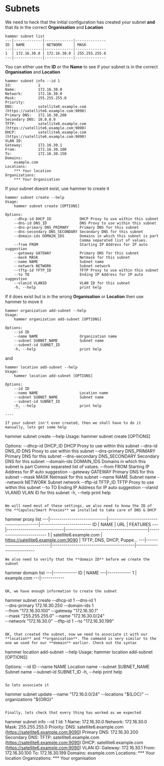 # Subnets

We need to heck that the initial configuration has created your subnet **and** that its in the correct **Organisation** and **Location**

```
hammer subnet list
---|-------------|-------------|--------------
ID | NAME        | NETWORK     | MASK
---|-------------|-------------|--------------
1  | 172.16.30.0 | 172.16.30.0 | 255.255.255.0
---|-------------|-------------|--------------

```

You can either use the **ID** or the **Name** to see if your subnet is in the correct **Organisation** and **Location**


```
hammer subnet info --id 1
Id:            1
Name:          172.16.30.0
Network:       172.16.30.0
Mask:          255.255.255.0
Priority:
DNS:           satellite6.example.com (https://satellite6.example.com:9090)
Primary DNS:   172.16.30.200
Secondary DNS: 10.0.0.9
TFTP:          satellite6.example.com (https://satellite6.example.com:9090)
DHCP:          satellite6.example.com (https://satellite6.example.com:9090)
VLAN ID:
Gateway:       172.16.30.1
From:          172.16.30.100
To:            172.16.30.150
Domains:
    example.com
Locations:
    *** Your location
Organizations:
    *** Your Organisation

```

If your subnet doesnt exist, use hammer to create it

```
hammer subnet create --help
Usage:
    hammer subnet create [OPTIONS]

Options:
    --dhcp-id DHCP_ID             DHCP Proxy to use within this subnet
    --dns-id DNS_ID               DNS Proxy to use within this subnet
    --dns-primary DNS_PRIMARY     Primary DNS for this subnet
    --dns-secondary DNS_SECONDARY Secondary DNS for this subnet
    --domain-ids DOMAIN_IDS       Domains in which this subnet is part
                                  Comma separated list of values.
    --from FROM                   Starting IP Address for IP auto suggestion
    --gateway GATEWAY             Primary DNS for this subnet
    --mask MASK                   Netmask for this subnet
    --name NAME                   Subnet name
    --network NETWORK             Subnet network
    --tftp-id TFTP_ID             TFTP Proxy to use within this subnet
    --to TO                       Ending IP Address for IP auto suggestion
    --vlanid VLANID               VLAN ID for this subnet
    -h, --help                    print help

```

If it does exist but is in the wrong **Organisation** or **Location** then use hammer to move it

```
hammer organization add-subnet --help
Usage:
    hammer organization add-subnet [OPTIONS]

Options:
    --id ID
    --name NAME                   Organization name
    --subnet SUBNET_NAME          Subnet name
    --subnet-id SUBNET_ID
    -h, --help                    print help

```

and

```
hammer location add-subnet --help
Usage:
    hammer location add-subnet [OPTIONS]

Options:
    --id ID
    --name NAME                   Location name
    --subnet SUBNET_NAME          Subnet name
    --subnet-id SUBNET_ID
    -h, --help                    print help
    ```
----

If your subnet isn't even created, then we shall have to do it manually, lets get some help

```
hammer subnet create --help
Usage:
    hammer subnet create [OPTIONS]

Options:
    --dhcp-id DHCP_ID             DHCP Proxy to use within this subnet
    --dns-id DNS_ID               DNS Proxy to use within this subnet
    --dns-primary DNS_PRIMARY     Primary DNS for this subnet
    --dns-secondary DNS_SECONDARY Secondary DNS for this subnet
    --domain-ids DOMAIN_IDS       Domains in which this subnet is part
                                  Comma separated list of values.
    --from FROM                   Starting IP Address for IP auto suggestion
    --gateway GATEWAY             Primary DNS for this subnet
    --mask MASK                   Netmask for this subnet
    --name NAME                   Subnet name
    --network NETWORK             Subnet network
    --tftp-id TFTP_ID             TFTP Proxy to use within this subnet
    --to TO                       Ending IP Address for IP auto suggestion
    --vlanid VLANID               VLAN ID for this subnet
    -h, --help                    print help

```

We will need most of these settings, we also need to know the ID of the **Capules/Smart Proxies** we installed to take care of DNS & DHCP

```
hammer proxy list
---|-----------------------------|------------------------------------------|--------------------------
ID | NAME                        | URL                                      | FEATURES
---|-----------------------------|------------------------------------------|--------------------------
1  | satellite6.example.com | https://satellite6.example.com:9090 | TFTP, DNS, DHCP, Puppe...
---|-----------------------------|------------------------------------------|--------------------------
```
We also need to verify that the **domain ID** before we create the subnet

```
hammer domain list
---|------------
ID | NAME
---|------------
1  | example.com
---|------------
```

OK, we have enough information to create the subnet

```
hammer subnet create --dhcp-id 1 --dns-id 1  \
 --dns-primary 172.16.30.250 --domain-ids 1 \
 --from "172.16.30.100" --gateway "172.16.30.1"\
 --mask "255.255.255.0" --name "172.16.30.0/24"\
 --network "172.16.30.0" --tftp-id 1 --to "172.16.30.199"
```

OK, that created the subnet, now we need to associate it with our **location** and **organisation**. The command is very similar to the one we used for our **domain** earlier. Check out the syntax

```
 hammer location add-subnet --help
Usage:
    hammer location add-subnet [OPTIONS]

Options:
    --id ID
    --name NAME                   Location name
    --subnet SUBNET_NAME          Subnet name
    --subnet-id SUBNET_ID
    -h, --help                    print help

```

So lets associate it

```
hammer subnet update --name "172.16.0.0/24" --locations "${LOC}" --organizations  "${ORG}"
```

Finally, lets check that every thing has worked as we expected

```
hammer subnet info --id 1
Id:            1
Name:          172.16.30.0
Network:       172.16.30.0
Mask:          255.255.255.0
Priority:
DNS:           satellite6.example.com (https://satellite6.example.com:9090)
Primary DNS:   172.16.30.200
Secondary DNS:
TFTP:          satellite6.example.com (https://satellite6.example.com:9090)
DHCP:          satellite6.example.com (https://satellite6.example.com:9090)
VLAN ID:
Gateway:       172.16.30.1
From:          172.16.30.100
To:            172.16.30.199
Domains:
    example.com
Locations:
    *** Your location
Organizations:
    *** Your organisation

```


